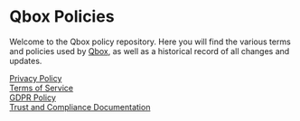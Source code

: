 # Qbox Policies

Welcome to the Qbox policy repository. Here you will find the various terms and policies used by [Qbox](https://qbox.io), as well as a historical record of all changes and updates.

[Privacy Policy](https://github.com/qbox-io/policies/blob/master/privacy_policy.md)  
[Terms of Service](https://github.com/qbox-io/policies/blob/master/terms_of_service.md)  
[GDPR Policy](https://github.com/qbox-io/policies/blob/master/gdpr_policy.md)  
[Trust and Compliance Documentation](https://docs.google.com/spreadsheets/d/1TcRs_KmCKUTccvo8kxRy3BMZURcnAnQeCefo0cjkGV0/edit?usp=sharing)